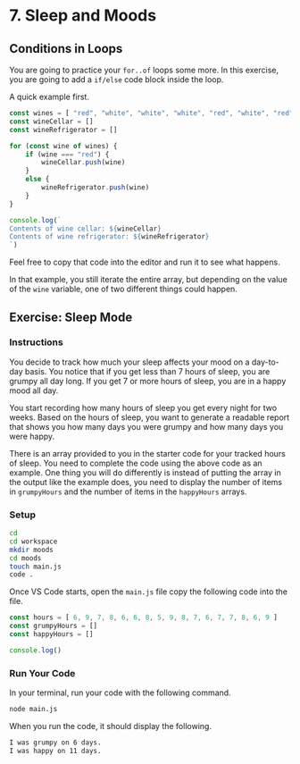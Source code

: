 # 7. Sleep and Moods
## Conditions in Loops

You are going to practice your `for..of` loops some more. In this exercise, you are going to add a `if/else` code block inside the loop.

A quick example first.

```js
const wines = [ "red", "white", "white", "white", "red", "white", "red" ]
const wineCellar = []
const wineRefrigerator = []

for (const wine of wines) {
	if (wine === "red") {
		wineCellar.push(wine)
	}
	else {
		wineRefrigerator.push(wine)
	}
}

console.log(`
Contents of wine cellar: ${wineCellar}
Contents of wine refrigerator: ${wineRefrigerator}
`)
```

Feel free to copy that code into the editor and run it to see what happens.

In that example, you still iterate the entire array, but depending on the value of the `wine` variable, one of two different things could happen.

## Exercise: Sleep Mode

### Instructions

You decide to track how much your sleep affects your mood on a day-to-day basis. You notice that if you get less than 7 hours of sleep, you are grumpy all day long. If you get 7 or more hours of sleep, you are in a happy mood all day.

You start recording how many hours of sleep you get every night for two weeks. Based on the hours of sleep, you want to generate a readable report that shows you how many days you were grumpy and how many days you were happy.

There is an array provided to you in the starter code for your tracked hours of sleep. You need to complete the code using the above code as an example. One thing you will do differently is instead of putting the array in the output like the example does, you need to display the number of items in `grumpyHours` and the number of items in the `happyHours` arrays.

### Setup

```sh
cd
cd workspace
mkdir moods
cd moods
touch main.js
code .
```

Once VS Code starts, open the `main.js` file copy the following code into the file.

```js
const hours = [ 6, 9, 7, 8, 6, 6, 8, 5, 9, 8, 7, 6, 7, 7, 8, 6, 9 ]
const grumpyHours = []
const happyHours = []

console.log()
```

### Run Your Code

In your terminal, run your code with the following command.

```sh
node main.js
```

When you run the code, it should display the following.

```sh
I was grumpy on 6 days.
I was happy on 11 days.
```
